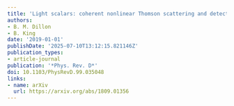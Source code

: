 ```yaml
---
title: 'Light scalars: coherent nonlinear Thomson scattering and detection'
authors:
- B. M. Dillon
- B. King
date: '2019-01-01'
publishDate: '2025-07-10T13:12:15.821146Z'
publication_types:
- article-journal
publication: '*Phys. Rev. D*'
doi: 10.1103/PhysRevD.99.035048
links:
- name: arXiv
  url: https://arxiv.org/abs/1809.01356
---
```

